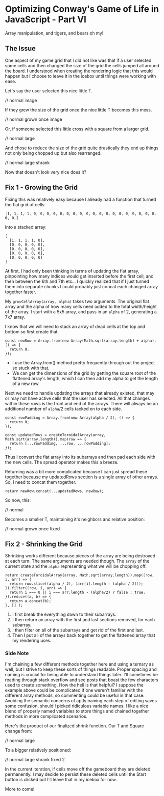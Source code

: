 # Optimizing Conway's Game of Life in JavaScript - Part VI
Array manipulation, and tigers, and bears oh my!

## The Issue
One aspect of my game grid that I did not like was that if a user selected some cells and then changed the size of the grid the cells jumped all around the board. I understood when creating the rendering logic that this would happen but I choose to leave it in the icebox until things were working with ease.

Let's say the user selected this nice little T.

// normal image

If they grew the size of the grid once the nice little T becomes this mess.

// normal grown once image

Or, if someone selected this little cross with a square from a larger grid.

// normal large

And chose to reduce the size of the grid quite drastically they end up things not only being chopped up but also rearranged.

// normal large shrank

Now that doesn't look very nice does it?

## Fix 1 - Growing the Grid
Fixing this was relatively easy because I already had a function that turned the flat grid of cells:

```
[1, 1, 1, 1, 0, 0, 0, 0, 0, 0, 0, 0, 0, 0, 0, 0, 0, 0, 0, 0, 0, 0, 0, 0, 0,]
```
Into a stacked array:
```
[
  [1, 1, 1, 1, 0],
  [0, 0, 0, 0, 0],
  [0, 0, 0, 0, 0],
  [0, 0, 0, 0, 0],
  [0, 0, 0, 0, 0]
]
```
At first, I had only been thinking in terms of updating the flat array, pinpointing how many indices would get inserted before the first cell, and then between the 6th and 7th etc... I quickly realized that if I just turned them into separate chunks I could probably just concat each changed array together faster.

My `growCellArray(array, alpha)` takes two arguments. The original flat array and the alpha of how many cells need added to the total width/height of the array. I start with a 5x5 array, and pass in an `alpha` of 2, generating a 7x7 array.

I know that we will need to stack an array of dead cells at the top and bottom so first create that.
```
const newRow = Array.from(new Array(Math.sqrt(array.length) + alpha), () => {
  return 0;
});
```
- I use the Array.from() method pretty frequently through out the project so stuck with that.
- We can get the dimensions of the grid by getting the square root of the flattened array's length, which I can then add my alpha to get the length of a new row.

Next we need to handle updating the arrays that already existed, that may or may not have active cells that the user has selected. All that changes within these rows is the front and end of the arrays. There will always be an additional number of `alpha`/2 cells tacked on to each side.
```
const rowPadding = Array.from(new Array(alpha / 2), () => {
  return 0;
});

const updatedRows = createToroidalArray(array, Math.sqrt(array.length)).map(row => {
  return [...rowPadding, ...row, ...rowPadding];
});
```
Thus I convert the flat array into its subarrays and then pad each side with the new cells. The spread operator makes this a breeze.

Returning was a bit more complicated because I can just spread these together because my updatedRows section is a single array of other arrays. So, I need to concat them together.
```
return newRow.concat(...updatedRows, newRow);
```

So now, this:

// normal

Becomes a smaller T, maintaining it's neighbors and relative position:

// normal grown once fixed

## Fix 2 - Shrinking the Grid
Shrinking works different because pieces of the array are being destroyed at each turn. The same arguments are needed though. The `array` of the current state and the `alpha` representing what we will be chopping off.
```
return createToroidalArray(array, Math.sqrt(array.length)).map((row, i, arr) => {
  return row.slice((alpha / 2), (arr[i].length - (alpha / 2)));
}).filter((row, i, arr) => {
  return i === 0 || i === arr.length - (alpha/2) ? false : true;
}).reduce((a, b) => {
  return a.concat(b);
}, [] );
```
1. I first break the everything down to their subarrays.
2. I then return an array with the first and last sections removed, for each subarray.
3. I then filter on all of the subarrays and get rid of the first and last.
4. Then I put all of the arrays back together to get the flattened array that my rendering uses.

### Side Note
I'm chaining a few different methods together here and using a ternary as well, but I strive to keep these sorts of things readable. Proper spacing and naming is crucial for being able to understand things later. I'll sometimes be reading through stack overflow and see posts that boast the few characters used to create something. How the hell is that helpful? I suppose the example above could be complicated if one weren't familiar with the different array methods, so commenting could be useful in that case. Avoiding the semantic concerns of aptly naming each step of editing saves some confusion, should I picked ridiculous variable names. I like a nice blend of properly named variables to store things and chained together methods in more complicated scenarios.

Here's the product of our finalized shrink function. Our T and Square change from:

// normal large

To a bigger relatively positioned:

// normal large shrank fixed 2

In the current iteration, if cells move off the gameboard they are deleted permanently. I may decide to persist these deleted cells until the Start button is clicked but I'll leave that in my icebox for now.

More to come!
